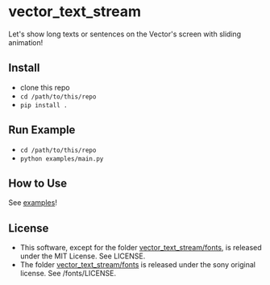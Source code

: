 # vector_text_stream
Let's show long texts or sentences on the Vector's screen with sliding animation!

## Install
- clone this repo
- `cd /path/to/this/repo`
- `pip install .`

## Run Example
- `cd /path/to/this/repo`
- `python examples/main.py`

## How to Use
See [examples](https://github.com/ryosakagami/vector_text_stream/tree/master/examples)!

## License
- This software, except for the folder [vector_text_stream/fonts](https://github.com/ryosakagami/vector_text_stream/tree/master/vector_text_stream/fonts), is released under the MIT License. See LICENSE.
- The folder [vector_text_stream/fonts](https://github.com/ryosakagami/vector_text_stream/tree/master/vector_text_stream/fonts) is released under the sony original license. See /fonts/LICENSE.